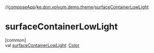 //[composeApp](../../index.md)/[ke.don.volyum.demo.theme](index.md)/[surfaceContainerLowLight](surface-container-low-light.md)

# surfaceContainerLowLight

[common]\
val [surfaceContainerLowLight](surface-container-low-light.md): [Color](https://developer.android.com/reference/kotlin/androidx/compose/ui/graphics/Color.html)
